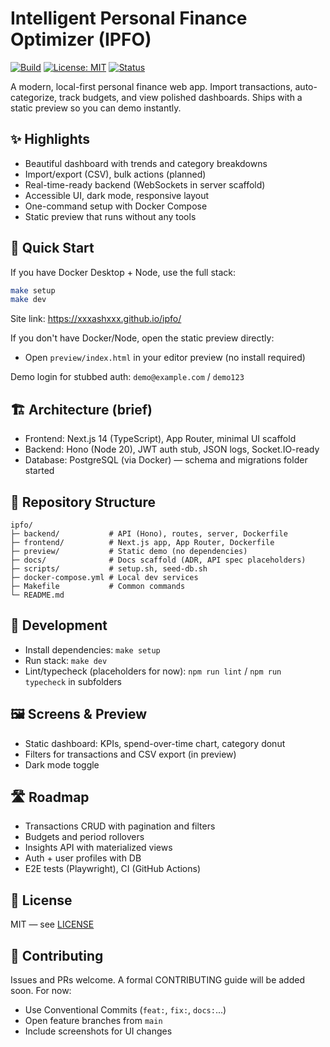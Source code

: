 # Intelligent Personal Finance Optimizer (IPFO)

[![Build](https://img.shields.io/badge/build-ready-success)](#) [![License: MIT](https://img.shields.io/badge/License-MIT-blue.svg)](LICENSE) [![Status](https://img.shields.io/badge/status-alpha-orange)](#)

A modern, local-first personal finance web app. Import transactions, auto-categorize, track budgets, and view polished dashboards. Ships with a static preview so you can demo instantly.

## ✨ Highlights
- Beautiful dashboard with trends and category breakdowns
- Import/export (CSV), bulk actions (planned)
- Real-time-ready backend (WebSockets in server scaffold)
- Accessible UI, dark mode, responsive layout
- One-command setup with Docker Compose
- Static preview that runs without any tools

## 🚀 Quick Start

If you have Docker Desktop + Node, use the full stack:

```bash
make setup
make dev
```

Site link: https://xxxashxxx.github.io/ipfo/

If you don't have Docker/Node, open the static preview directly:
- Open `preview/index.html` in your editor preview (no install required)

Demo login for stubbed auth: `demo@example.com` / `demo123`

## 🏗️ Architecture (brief)
- Frontend: Next.js 14 (TypeScript), App Router, minimal UI scaffold
- Backend: Hono (Node 20), JWT auth stub, JSON logs, Socket.IO-ready
- Database: PostgreSQL (via Docker) — schema and migrations folder started

## 📂 Repository Structure
```
ipfo/
├─ backend/           # API (Hono), routes, server, Dockerfile
├─ frontend/          # Next.js app, App Router, Dockerfile
├─ preview/           # Static demo (no dependencies)
├─ docs/              # Docs scaffold (ADR, API spec placeholders)
├─ scripts/           # setup.sh, seed-db.sh
├─ docker-compose.yml # Local dev services
├─ Makefile           # Common commands
└─ README.md
```

## 🧪 Development
- Install dependencies: `make setup`
- Run stack: `make dev`
- Lint/typecheck (placeholders for now): `npm run lint` / `npm run typecheck` in subfolders

## 🖼️ Screens & Preview
- Static dashboard: KPIs, spend-over-time chart, category donut
- Filters for transactions and CSV export (in preview)
- Dark mode toggle

## 🛣️ Roadmap
- Transactions CRUD with pagination and filters
- Budgets and period rollovers
- Insights API with materialized views
- Auth + user profiles with DB
- E2E tests (Playwright), CI (GitHub Actions)

## 📜 License
MIT — see [LICENSE](LICENSE)

## 🙌 Contributing
Issues and PRs welcome. A formal CONTRIBUTING guide will be added soon. For now:
- Use Conventional Commits (`feat:`, `fix:`, `docs:`...)
- Open feature branches from `main`
- Include screenshots for UI changes
